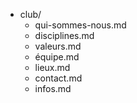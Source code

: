- club/
	- qui-sommes-nous.md
	- disciplines.md
	- valeurs.md
	- équipe.md
	- lieux.md
	- contact.md
	- infos.md